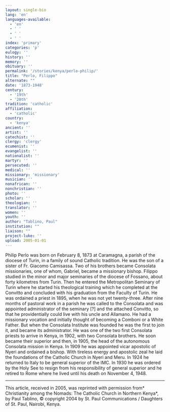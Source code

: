 ```yaml
---
layout: single-bio
lang: 'en'
languages-available:
  - 'en'
  - ' '
  - ' '
  - ' '
index: 'primary'
categories: 'p'
eulogy: ''
history: ''
memory: ''
obituary: ''
permalink: '/stories/kenya/perlo-philip/'
title: "Perlo, Filippo"
alternate: ""
date: '1873-1948'
century:
  - '19th'
  - '20th'
tradition: 'catholic'
affiliation:
  - 'catholic'
country:
  - 'kenya'
ancient: ''
artist: ''
catechist: ''
clergy: 'clergy'
ecumenist: ''
evangelist: ''
nationalist: ''
martyr: ''
persecuted: ''
medical: ''
missionary: 'missionary'
musician: ''
nonafrican: ''
nonchristian: ''
photo: ''
scholar: ''
theologian: ''
translator: ''
women: ''
youth: ''
author: "Tablino, Paul"
institution: ""
liaison: ""
project-luke: ''
upload: 2005-01-01
---
```




Philip Perlo was born on February 8, 1873 at Caramagna, a parish of the diocese of Turin, in a family of sound Catholic tradition. He was the son of a sister of Fr. Giacomo Camisassa. Two of his brothers became Consolata missionaries, one of whom, Gabriel, became a missionary bishop. Filippo studied in the minor and major seminaries of the diocese of Fossano, about forty kilometres from Turin. Then he entered the Metropolitan Seminary of Turin where he started his theological training which he completed at the Convitto and concluded with his graduation from the Faculty of Turin. He was ordained a priest in 1895, when he was not yet twenty-three. After nine months of pastoral work in a parish he was called to the Consolata and was appointed administrator of the seminary [?] and the attached Convitto, so that he providentially could live with his uncle and Allamano. He had a missionary vocation and initially thought of becoming a Comboni or a White Father. But when the Consolata Institute was founded he was the first to join it, and became its administrator. He was one of the two first Consolata priests to arrive in Kenya, in 1902, with two Consolata brothers. He soon became their superior and then, in 1905, the head of the autonomous Consolata mission in Kenya. In 1909 he was appointed vicar apostolic of Nyeri and ordained a bishop. With tireless energy and apostolic zeal he laid the foundations of the Catholic Church in Nyeri and Meru. In 1924 he returned to Italy to be general superior of the IMC. In 1930 he was ordered by the Holy See to resign from his responsibility of general superior and he retired to Rome where he lived until his death on November 4, 1948.



---

This article, received in 2005, was reprinted with permission from* Christianity among the Nomads: The Catholic Church in Northern Kenya*, by Paul Tablino, © copyright 2004 by St. Paul Communications / Daughters of St. Paul, Nairobi, Kenya.
